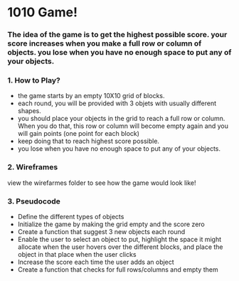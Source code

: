 # 1010 Game!

### The idea of the game is to get the highest possible score. your score increases when you make a full row or column of objects. you lose when you have no enough space to put any of your objects.

### 1. How to Play?

- the game starts by an empty 10X10 grid of blocks.
- each round, you will be provided with 3 objets with usually different shapes.
- you should place your objects in the grid to reach a full row or column. When you do that, this row or column will become empty again and you will gain points (one point for each block)
- keep doing that to reach highest score possible.
- you lose when you have no enough space to put any of your objects.

### 2. Wireframes

view the wirefarmes folder to see how the game would look like!

### 3. Pseudocode

- Define the different types of objects
- Initialize the game by making the grid empty and the score zero
- Create a function that suggest 3 new objects each round
- Enable the user to select an object to put, highlight the space it might allocate when the user hovers over the different blocks, and place the object in that place when the user clicks
- Increase the score each time the user adds an object
- Create a function that checks for full rows/columns and empty them
